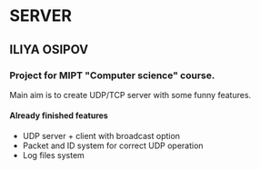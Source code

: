 SERVER
======
ILIYA OSIPOV
-----------------
### Project for MIPT "Computer science" course.
Main aim is to create UDP/TCP server with some funny features.

#### Already finished features
* UDP server + client with broadcast option
* Packet and ID system for correct UDP operation
* Log files system 

